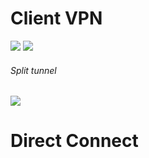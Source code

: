 # Client VPN
![](../images/2021-09-16-08-20-56.png)
![](../images/2021-09-16-08-25-25.png)
###### Split tunnel
![](../images/2021-09-16-08-27-00.png)


# Direct Connect
